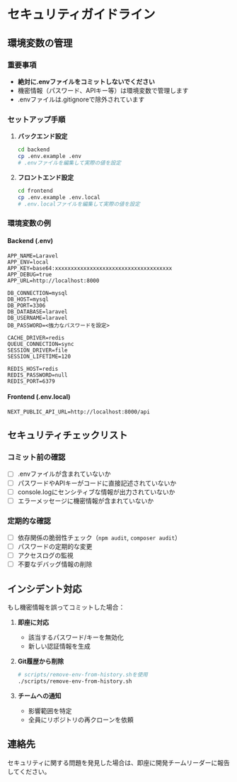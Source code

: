 # セキュリティガイドライン

## 環境変数の管理

### 重要事項
- **絶対に.envファイルをコミットしないでください**
- 機密情報（パスワード、APIキー等）は環境変数で管理します
- .envファイルは.gitignoreで除外されています

### セットアップ手順

1. **バックエンド設定**
   ```bash
   cd backend
   cp .env.example .env
   # .envファイルを編集して実際の値を設定
   ```

2. **フロントエンド設定**
   ```bash
   cd frontend
   cp .env.example .env.local
   # .env.localファイルを編集して実際の値を設定
   ```

### 環境変数の例

#### Backend (.env)
```env
APP_NAME=Laravel
APP_ENV=local
APP_KEY=base64:xxxxxxxxxxxxxxxxxxxxxxxxxxxxxxxxxxxxx
APP_DEBUG=true
APP_URL=http://localhost:8000

DB_CONNECTION=mysql
DB_HOST=mysql
DB_PORT=3306
DB_DATABASE=laravel
DB_USERNAME=laravel
DB_PASSWORD=<強力なパスワードを設定>

CACHE_DRIVER=redis
QUEUE_CONNECTION=sync
SESSION_DRIVER=file
SESSION_LIFETIME=120

REDIS_HOST=redis
REDIS_PASSWORD=null
REDIS_PORT=6379
```

#### Frontend (.env.local)
```env
NEXT_PUBLIC_API_URL=http://localhost:8000/api
```

## セキュリティチェックリスト

### コミット前の確認
- [ ] .envファイルが含まれていないか
- [ ] パスワードやAPIキーがコードに直接記述されていないか
- [ ] console.logにセンシティブな情報が出力されていないか
- [ ] エラーメッセージに機密情報が含まれていないか

### 定期的な確認
- [ ] 依存関係の脆弱性チェック（`npm audit`, `composer audit`）
- [ ] パスワードの定期的な変更
- [ ] アクセスログの監視
- [ ] 不要なデバッグ情報の削除

## インシデント対応

もし機密情報を誤ってコミットした場合：

1. **即座に対応**
   - 該当するパスワード/キーを無効化
   - 新しい認証情報を生成

2. **Git履歴から削除**
   ```bash
   # scripts/remove-env-from-history.shを使用
   ./scripts/remove-env-from-history.sh
   ```

3. **チームへの通知**
   - 影響範囲を特定
   - 全員にリポジトリの再クローンを依頼

## 連絡先

セキュリティに関する問題を発見した場合は、即座に開発チームリーダーに報告してください。